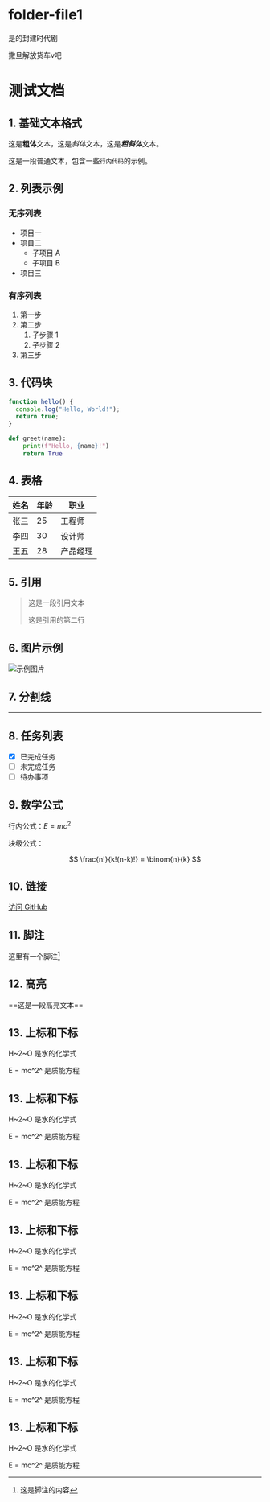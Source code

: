 # folder-file1

是的封建时代剧

撒旦解放货车v吧

# 测试文档

## 1. 基础文本格式

这是**粗体**文本，这是*斜体*文本，这是***粗斜体***文本。

这是一段普通文本，包含一些`行内代码`的示例。

## 2. 列表示例

### 无序列表
- 项目一
- 项目二
  - 子项目 A
  - 子项目 B
- 项目三

### 有序列表
1. 第一步
2. 第二步
   1. 子步骤 1
   2. 子步骤 2
3. 第三步

## 3. 代码块

```javascript
function hello() {
  console.log("Hello, World!");
  return true;
}
```

```python
def greet(name):
    print(f"Hello, {name}!")
    return True
```

## 4. 表格

| 姓名 | 年龄 | 职业 |
|------|------|------|
| 张三 | 25   | 工程师 |
| 李四 | 30   | 设计师 |
| 王五 | 28   | 产品经理 |

## 5. 引用

> 这是一段引用文本
> 
> 这是引用的第二行

## 6. 图片示例

![示例图片](https://picsum.photos/400/300)

## 7. 分割线

---

## 8. 任务列表

- [x] 已完成任务
- [ ] 未完成任务
- [ ] 待办事项

## 9. 数学公式

行内公式：$E = mc^2$

块级公式：

$$
\frac{n!}{k!(n-k)!} = \binom{n}{k}
$$

## 10. 链接

[访问 GitHub](https://github.com)

## 11. 脚注

这里有一个脚注[^1]

[^1]: 这是脚注的内容

## 12. 高亮

==这是一段高亮文本==

## 13. 上标和下标

H~2~O 是水的化学式

E = mc^2^ 是质能方程

## 13. 上标和下标

H~2~O 是水的化学式

E = mc^2^ 是质能方程


## 13. 上标和下标

H~2~O 是水的化学式

E = mc^2^ 是质能方程


## 13. 上标和下标

H~2~O 是水的化学式

E = mc^2^ 是质能方程


## 13. 上标和下标

H~2~O 是水的化学式

E = mc^2^ 是质能方程


## 13. 上标和下标

H~2~O 是水的化学式

E = mc^2^ 是质能方程


## 13. 上标和下标

H~2~O 是水的化学式

E = mc^2^ 是质能方程